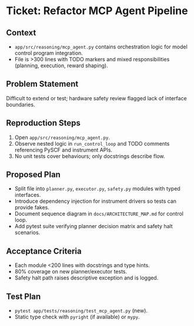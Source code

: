 # Ticket: Refactor MCP Agent Pipeline

## Context
- `app/src/reasoning/mcp_agent.py` contains orchestration logic for model control program integration.
- File is >300 lines with TODO markers and mixed responsibilities (planning, execution, reward shaping).

## Problem Statement
Difficult to extend or test; hardware safety review flagged lack of interface boundaries.

## Reproduction Steps
1. Open `app/src/reasoning/mcp_agent.py`.
2. Observe nested logic in `run_control_loop` and TODO comments referencing PySCF and instrument APIs.
3. No unit tests cover behaviours; only docstrings describe flow.

## Proposed Plan
- Split file into `planner.py`, `executor.py`, `safety.py` modules with typed interfaces.
- Introduce dependency injection for instrument drivers so tests can provide fakes.
- Document sequence diagram in `docs/ARCHITECTURE_MAP.md` for control loop.
- Add pytest suite verifying planner decision matrix and safety halt scenarios.

## Acceptance Criteria
- Each module <200 lines with docstrings and type hints.
- 80% coverage on new planner/executor tests.
- Safety halt path raises descriptive exception and is logged.

## Test Plan
- `pytest app/tests/reasoning/test_mcp_agent.py` (new).
- Static type check with `pyright` (if available) or `mypy`.
